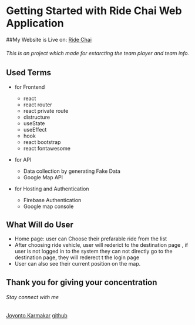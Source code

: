 # Getting Started with Ride Chai Web Application

##My Website is Live on: [Ride Chai](https://ridechai.web.app/)

###### This is an project which made for extarcting the team player and team info.


## Used Terms

- for Frontend
  - react
   - react router
   - react private route
   - distructure
   - useState
   - useEffect
   - hook
  - react bootstrap
  - react fontawesome

- for API
  - Data collection by generating Fake Data
  - Google Map API
  
- for Hosting and Authentication
  - Firebase Authentication
  - Google map console


## What Will do User

  - Home page: user can Choose their prefarable ride from the list
  - After choosing ride vehicle, user will rederict to the destination page , if user is not logged in to the system they can not directly go to the destination page, they will rederect t the login page
  - User can also see their current position on the map.


## Thank you for giving your concentration
###### Stay connect with me
[Joyonto Karmakar](https://joyontokarmakar.netlify.app)
[github](https://www.github.com/joyontokarmakar)

